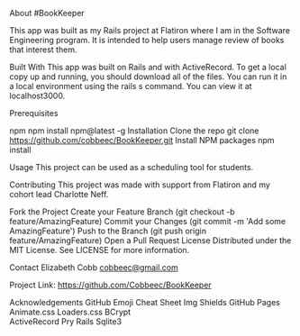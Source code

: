 
About #BookKeeper 

This app was built as my Rails project at Flatiron where I am in the Software Engineering program. It is intended to help users manage review of books that interest them. 

Built With
This app was built on Rails and with ActiveRecord. To get a local copy up and running, you should download all of the files. You can run it in a local environment using the rails s command. You can view it at localhost3000. 


Prerequisites

npm
npm install npm@latest -g
Installation
Clone the repo
git clone https://github.com/cobbeec/BookKeeper.git
Install NPM packages
npm install

Usage
This project can be used as a scheduling tool for students. 


Contributing
This project was made with support from Flatiron and my cohort lead Charlotte Neff. 

Fork the Project
Create your Feature Branch (git checkout -b feature/AmazingFeature)
Commit your Changes (git commit -m 'Add some AmazingFeature')
Push to the Branch (git push origin feature/AmazingFeature)
Open a Pull Request
License
Distributed under the MIT License. See LICENSE for more information.

Contact
Elizabeth Cobb cobbeec@gmail.com

Project Link: https://github.com/Cobbeec/BookKeeper

Acknowledgements
GitHub Emoji Cheat Sheet
Img Shields
GitHub Pages
Animate.css
Loaders.css
BCrypt  
ActiveRecord 
Pry 
Rails 
Sqlite3 
